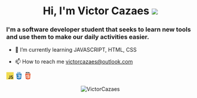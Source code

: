 <h1 align="center">Hi, I'm Victor Cazaes <img src="https://raw.githubusercontent.com/kaueMarques/kaueMarques/master/hi.gif" width="30px"></h1>
<h3> I'm a software developer student that seeks to learn new tools and use them to make our daily activities easier.</h3>

- 🌱 I’m currently learning JAVASCRIPT, HTML, CSS

- 📫 How to reach me victorcazaes@outlook.com

<p align="left">
<img src="https://raw.githubusercontent.com/devicons/devicon/master/icons/javascript/javascript-original.svg" alt="javascript" width="20" height="20"/>
<img src="https://raw.githubusercontent.com/devicons/devicon/master/icons/css3/css3-plain-wordmark.svg" alt="css3"  width="20" height="20"/>
<img src="https://raw.githubusercontent.com/devicons/devicon/master/icons/html5/html5-original-wordmark.svg" alt="html5"  width="20" height="20"/>
</p>

<p align="center">
<img src="https://github-readme-stats.vercel.app/api?username=VictorCazaes&show_icons=true&theme=nord" alt="VictorCazaes"/> 
</p>

